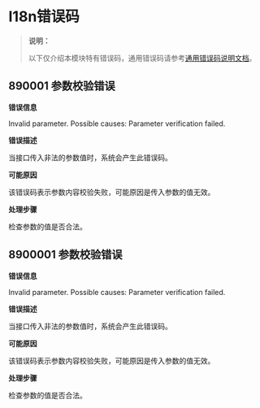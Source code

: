 # I18n错误码

<!--Kit: Localization Kit-->
<!--Subsystem: Global-->
<!--Owner: @yliupy-->
<!--Designer: @sunyaozu-->
<!--Tester: @lpw_work-->
<!--Adviser: @Brilliantry_Rui-->

> **说明：**
>
> 以下仅介绍本模块特有错误码，通用错误码请参考[通用错误码说明文档](../errorcode-universal.md)。

## 890001 参数校验错误

**错误信息**

Invalid parameter. Possible causes: Parameter verification failed.

**错误描述**

当接口传入非法的参数值时，系统会产生此错误码。

**可能原因**

该错误码表示参数内容校验失败，可能原因是传入参数的值无效。
 
**处理步骤**

检查参数的值是否合法。

<!--Del-->
## 8900001 参数校验错误

**错误信息**

Invalid parameter. Possible causes: Parameter verification failed.

**错误描述**

当接口传入非法的参数值时，系统会产生此错误码。

**可能原因**

该错误码表示参数内容校验失败，可能原因是传入参数的值无效。
 
**处理步骤**

检查参数的值是否合法。
<!--DelEnd-->
